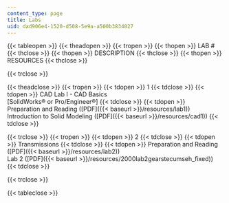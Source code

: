 ```yaml
---
content_type: page
title: Labs
uid: dad906e4-1520-d508-5e9a-a500b3834027
---
```


{{< tableopen >}}
{{< theadopen >}}
{{< tropen >}}
{{< thopen >}}
LAB #
{{< thclose >}}
{{< thopen >}}
DESCRIPTION
{{< thclose >}}
{{< thopen >}}
RESOURCES
{{< thclose >}}

{{< trclose >}}

{{< theadclose >}}
{{< tropen >}}
{{< tdopen >}}
1
{{< tdclose >}}
{{< tdopen >}}
CAD Lab I - CAD Basics  
\[SolidWorks® or Pro/Engineer®\]
{{< tdclose >}}
{{< tdopen >}}
Preparation and Reading ([PDF]({{< baseurl >}}/resources/lab1))  
Introduction to Solid Modeling ([PDF]({{< baseurl >}}/resources/cad1))
{{< tdclose >}}

{{< trclose >}}
{{< tropen >}}
{{< tdopen >}}
2
{{< tdclose >}}
{{< tdopen >}}
Transmissions
{{< tdclose >}}
{{< tdopen >}}
Preparation and Reading ([PDF]({{< baseurl >}}/resources/lab2))  
Lab 2 ([PDF]({{< baseurl >}}/resources/2000lab2gearstecumseh_fixed))
{{< tdclose >}}

{{< trclose >}}

{{< tableclose >}}
